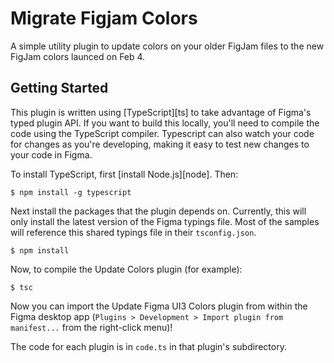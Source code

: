 # Migrate Figjam Colors

A simple utility plugin to update colors on your older FigJam files to the new FigJam colors launced on Feb 4.

## Getting Started

This plugin is written using [TypeScript][ts] to take advantage of Figma's typed plugin API. If you want to build this locally, you'll need to compile the code using the TypeScript compiler. Typescript can also watch your code for changes as you're developing, making it easy to test new changes to your code in Figma.

To install TypeScript, first [install Node.js][node]. Then:

    $ npm install -g typescript

Next install the packages that the plugin depends on. Currently, this will only install the latest version of the Figma typings file. Most of the samples will reference this shared typings file in their `tsconfig.json`.

    $ npm install

Now, to compile the Update Colors plugin (for example):

    $ tsc

Now you can import the Update Figma UI3 Colors plugin from within the Figma desktop app (`Plugins > Development > Import plugin from manifest...` from the right-click menu)!

The code for each plugin is in `code.ts` in that plugin's subdirectory.
